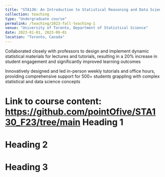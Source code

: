 ```yaml
---
title: "STA130: An Introduction to Statistical Reasoning and Data Science"
collection: teaching
type: "Undergraduate course"
permalink: /teaching/2023-fall-teaching-1
venue: "University of Toronto, Department of Statistical Science"
date: 2023-01-01, 2023-09-01
location: "Toronto, Canada"
---
```


Collaborated closely with professors to design and implement dynamic statistical materials for lectures and tutorials, resulting in a 20% increase in student engagement and significantly improved learning outcomes

Innovatively designed and led in-person weekly tutorials and office hours, providing comprehensive support for 500+ students grappling with complex statistical and data science concepts

Link to course content: https://github.com/pointOfive/STA130_F23/tree/main
Heading 1
======

Heading 2
======

Heading 3
======
